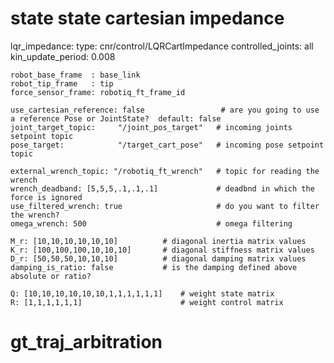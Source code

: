 # state state cartesian impedance
  lqr_impedance:
    type: cnr/control/LQRCartImpedance
    controlled_joints: all
    kin_update_period: 0.008
    
    robot_base_frame  : base_link
    robot_tip_frame   : tip
    force_sensor_frame: robotiq_ft_frame_id
    
    use_cartesian_reference: false                 # are you going to use a reference Pose or JointState?  default: false
    joint_target_topic:     "/joint_pos_target"   # incoming joints setpoint topic 
    pose_target:            "/target_cart_pose"   # incoming pose setpoint topic

    external_wrench_topic: "/robotiq_ft_wrench"   # topic for reading the wrench
    wrench_deadband: [5,5,5,.1,.1,.1]             # deadbnd in which the force is ignored
    use_filtered_wrench: true                     # do you want to filter the wrench?
    omega_wrench: 500                             # omega filtering

    M_r: [10,10,10,10,10,10]          # diagonal inertia matrix values
    K_r: [100,100,100,10,10,10]       # diagonal stiffness matrix values
    D_r: [50,50,50,10,10,10]          # diagonal damping matrix values
    damping_is_ratio: false           # is the damping defined above absolute or ratio?

    Q: [10,10,10,10,10,10,1,1,1,1,1,1]    # weight state matrix
    R: [1,1,1,1,1,1]                      # weight control matrix
# gt_traj_arbitration
